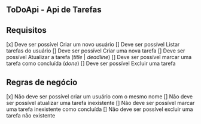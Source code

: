 ## ToDoApi - Api de Tarefas


## Requisitos

[x] Deve ser possível Criar um novo usuário 
[] Deve ser possível Listar tarefas do usuário
[] Deve ser possível Criar uma nova tarefa
[] Deve ser possível Atualizar a tarefa (*title* | *deadline*)
[] Deve ser possível marcar uma tarefa como concluída (*done*)
[] Deve ser possível Excluir uma tarefa

## Regras de negócio

[x] Não deve ser possível criar um usuário com o mesmo nome
[] Não deve ser possível atualizar uma tarefa inexistente
[] Não deve ser possível marcar uma tarefa inexistente como concluída
[] Não deve ser possível excluir uma tarefa não existente